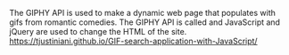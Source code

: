 The GIPHY API is used to make a dynamic web page that populates with gifs from romantic comedies. The GIPHY API is called and JavaScript and jQuery are used to change the HTML of the site.
https://tjustiniani.github.io/GIF-search-application-with-JavaScript/
